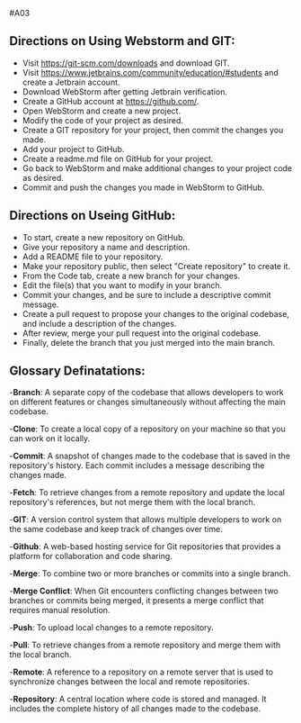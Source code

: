 #A03

## Directions on Using Webstorm and GIT:
- Visit https://git-scm.com/downloads and download GIT.
- Visit https://www.jetbrains.com/community/education/#students and create a Jetbrain account.
- Download WebStorm after getting Jetbrain verification.
- Create a GitHub account at https://github.com/.
- Open WebStorm and create a new project.
- Modify the code of your project as desired.
- Create a GIT repository for your project, then commit the changes you made.
- Add your project to GitHub.
- Create a readme.md file on GitHub for your project.
- Go back to WebStorm and make additional changes to your project code as desired.
- Commit and push the changes you made in WebStorm to GitHub.

## Directions on Useing GitHub:
- To start, create a new repository on GitHub.
- Give your repository a name and description.
- Add a README file to your repository.
- Make your repository public, then select "Create repository" to create it.
- From the Code tab, create a new branch for your changes.
- Edit the file(s) that you want to modify in your branch.
- Commit your changes, and be sure to include a descriptive commit message.
- Create a pull request to propose your changes to the original codebase, and include a description of the changes.
- After review, merge your pull request into the original codebase.
- Finally, delete the branch that you just merged into the main branch.


## Glossary Definatations:

-**Branch**: A separate copy of the codebase that allows developers to work on different features or changes simultaneously without affecting the main codebase.

-**Clone**: To create a local copy of a repository on your machine so that you can work on it locally.

-**Commit**: A snapshot of changes made to the codebase that is saved in the repository's history. Each commit includes a message describing the changes made.

-**Fetch**: To retrieve changes from a remote repository and update the local repository's references, but not merge them with the local branch.

-**GIT**: A version control system that allows multiple developers to work on the same codebase and keep track of changes over time.

-**Github**: A web-based hosting service for Git repositories that provides a platform for collaboration and code sharing.

-**Merge**: To combine two or more branches or commits into a single branch.

-**Merge Conflict**: When Git encounters conflicting changes between two branches or commits being merged, it presents a merge conflict that requires manual resolution.

-**Push**: To upload local changes to a remote repository.

-**Pull**: To retrieve changes from a remote repository and merge them with the local branch.

-**Remote**: A reference to a repository on a remote server that is used to synchronize changes between the local and remote repositories.

-**Repository**: A central location where code is stored and managed. It includes the complete history of all changes made to the codebase.
